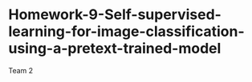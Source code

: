 # Homework-9-Self-supervised-learning-for-image-classification-using-a-pretext-trained-model
Team 2
